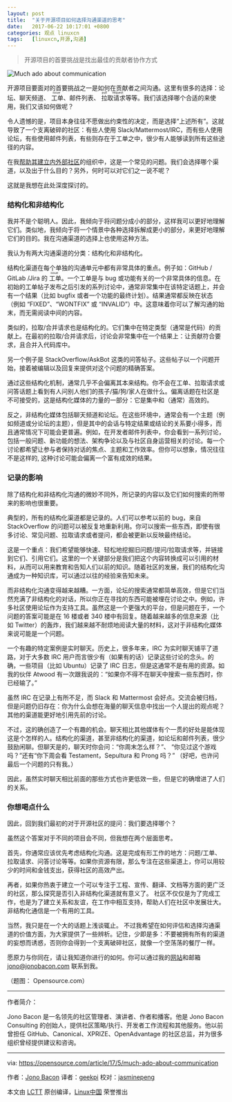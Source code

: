```yaml
---
layout: post
title:	"关于开源项目如何选择沟通渠道的思考"
date:	2017-06-22 10:17:01 +0800 
categories:	观点 linuxcn 
tags:	[linuxcn,开源,沟通]
---
```




> 
> 开源项目的首要挑战是找出最佳的贡献者协作方式
> 
> 
> 


![Much ado about communication](/Asserts/Images//attachment/album/201706/22/101703gt8juoeudnto3uuo.png "Much ado about communication")


开源项目要面对的首要挑战之一是如何在贡献者之间沟通。这里有很多的选择：论坛、聊天频道、<ruby> 工单 <rp>  （ </rp> <rt>  issue </rt> <rp>  ） </rp></ruby>、邮件列表、<ruby> 拉取请求 <rp>  （ </rp> <rt>  pull request </rt> <rp>  ） </rp></ruby>等等。我们该选择哪个合适的来使用，我们又该如何做呢？


令人遗憾的是，项目本身往往不愿做出约束性的决定，而是选择“上述所有”。这就导致了一个支离破碎的社区：有些人使用 Slack/Mattermost/IRC，而有些人使用论坛，有些使用邮件列表，有些则存在于工单之中，很少有人能够读到所有这些途径的内容。


在我[帮助其建立内外部社区](http://www.jonobaconconsulting.com/)的组织中，这是一个常见的问题。我们会选择哪个渠道，以及出于什么目的？另外，何时可以对它们之一说不呢？


这就是我想在此处深度探讨的。


### 结构化和非结构化


我并不是个聪明人。因此，我倾向于将问题分成小的部分，这样我可以更好地理解它们。类似地，我倾向于将一个情景中各种选择拆解成更小的部分，来更好地理解它们的目的。我在沟通渠道的选择上也使用这种方法。


我认为有两大沟通渠道的分类：结构化和非结构化。


结构化渠道在每个单独的沟通单元中都有非常具体的重点。例子如：GitHub / GitLab /Jira 的<ruby> 工单 <rp>  （ </rp> <rt>  issue </rt> <rp>  ） </rp></ruby>。一个工单是与 bug 或功能有关的一个非常具体的信息。在初始的工单帖子发布之后引发的系列讨论中，通常非常集中在该特定话题上，并会有一个结果（比如 bugfix 或者一个功能的最终计划）。结果通常都反映在状态（例如 “FIXED”、“WONTFIX” 或 “INVALID”）中。这意味着你可以了解沟通的始末，而无需阅读中间的内容。


类似的，拉取/合并请求也是结构化的。它们集中在特定类型（通常是代码）的贡献上。在最初的拉取/合并请求后，讨论会非常集中在一个结果上：让贡献符合要求，且合并入代码库中。


另一个例子是 StackOverflow/AskBot 这类的问答帖子。这些帖子以一个问题开始，接着被编辑以及回复来提供对这个问题的精确答案。


通过这些结构化机制，通常几乎不会偏离其本来结构。你不会在工单、拉取请求或问答话题上看到有人问别人他们的孩子/猫/狗/家人在做什么。偏离话题在社区是不可接受的，这是结构化媒体的力量的一部分：它是集中和（通常）高效的。


反之，非结构化媒体包括聊天频道和论坛。在这些环境中，通常会有一个主题（例如频道或分论坛的主题），但是其中的会话与特定结果或结论的关系要小得多，而且通常情况下可能会更普遍。例如，在开发者邮件列表中，你会看到一系列讨论，包括一般问题、新功能的想法、架构争论以及与社区自身运营相关的讨论。每一个讨论都希望让参与者保持对话的焦点、主题和工作效率。但你可以想象，情况往往不是这样的, 这种讨论可能会偏离一个富有成效的结果。


### 记录的影响


除了结构化和非结构化沟通的微妙不同外，所记录的内容以及它们如何搜索的所带来的影响也很重要。


典型的，所有的结构化渠道都是记录的。人们可以参考以前的 bug，来自 StackOverflow 的问题可以被反复地重新利用。你可以搜索一些东西，即使有很多讨论、常见问题、拉取请求或者提问，都会被更新以反映最终结论。


这是一个重点：我们希望能够快速、轻松地挖掘旧问题/提问/拉取请求等，并链接到它们、引用它们。这里的一个关键部分是我们把这个内容转换成可以引用的材料，从而可以用来教育和告知人们以前的知识。随着社区的发展，我们的结构化沟通成为一种知识库，可以通过以往的经验来告知未来。


而非结构化沟通变得越来越糟。一方面，论坛的搜索通常都简单高效，但是它们当然充满了非结构化的对话，所以你正在寻找的东西可能被埋在讨论之中。例如，许多社区使用论坛作为支持工具。虽然这是一个更强大的平台，但是问题在于，一个问题的答案可能是在 16 楼或者 340 楼中有回复。随着越来越多的信息来源（比如 Twitter）的轰炸，我们越来越不耐烦地阅读大量的材料，这对于非结构化媒体来说可能是一个问题。


一个有趣的特定案例是实时聊天。历史上，很多年来，IRC 为实时聊天铺平了道路，对于大多数 IRC 用户而言很少有（如果有的话）记录这些讨论的念头。的确，一些项目（比如 Ubuntu）记录了 IRC 日志，但是这通常不是有用的资源。如我的伙伴 Atwood 有一次跟我说的：“如果你不得不在聊天中搜索一些东西时，你已经输了。”


虽然 IRC 在记录上有所不足，而 Slack 和 Mattermost 会好点。交流会被归档，但是问题仍旧存在：你为什么会想在海量的聊天信息中找出一个人提出的观点呢？其他的渠道能更好地引用先前的讨论。


不过，这的确创造了一个有趣的机会。聊天相比其他媒体有个一贯的好处是能体现这是个怎样的人。结构化的渠道，甚至非结构化的渠道，如论坛和邮件列表，很少鼓励闲聊。但聊天是的，聊天时你会问：“你周末怎么样？”、 “你见过这个游戏吗？”还有“你下周会看 Testament，Sepultura 和 Prong 吗？” （好吧，也许问最后一个问题的只有我。）


因此，虽然实时聊天相比前面的那些方式也许更低效一些，但是它的确增进了人们的关系。


### 你想喝点什么


因此，回到我们最初的对于开源社区的提问：我们要选择哪个？


虽然这个答案对于不同的项目会不同，但我想在两个层面思考。


首先，你通常应该优先考虑结构化沟通。这是完成有形工作的地方：问题/工单、拉取请求、问答讨论等等。如果你资源有限，那么专注在这些渠道上，你可以用较少的时间和金钱支出，获得社区的高效产出。


再者，如果你热衷于建立一个可以专注于工程、宣传、翻译、文档等方面的更广泛的社区，那么探究是否引入非结构化渠道就有意义了。 社区不仅仅是为了完成工作，也是为了建立关系和友谊，在工作中相互支持，帮助人们在社区中发展壮大。非结构化通信是一个有用的工具。


当然，我只是在一个大的话题上浅谈辄止。 不过我希望在如何评估和选择沟通渠道的价值方面，为大家提供了一些辨析。记住，少即是多：不要被拥有所有的渠道的妄想而诱惑，否则你会得到一个支离破碎社区，就像一个空荡荡的餐厅一样。


愿原力与你同在，请让我知道你进行的如何。你可以通过我的[网站](http://www.jonobacon.com/)和邮箱 [jono@jonobacon.com](mailto:jono@jonobacon.com) 联系到我。


（题图： Opensource.com）




---


作者简介：


Jono Bacon 是一名领先的社区管理者、演讲者、作者和播客。他是 Jono Bacon Consulting 的创始人，提供社区策略/执行、开发者工作流程和其他服务。他以前曾担任 GitHub、Canonical、XPRIZE、OpenAdvantage 的社区总监，并为很多组织曾经提供建议和咨询。




---


via: <https://opensource.com/article/17/5/much-ado-about-communication>


作者：[Jono Bacon](https://opensource.com/users/jonobacon) 译者：[geekpi](https://github.com/geekpi) 校对：[jasminepeng](https://github.com/jasminepeng)


本文由 [LCTT](https://github.com/LCTT/TranslateProject) 原创编译，[Linux中国](https://linux.cn/) 荣誉推出
